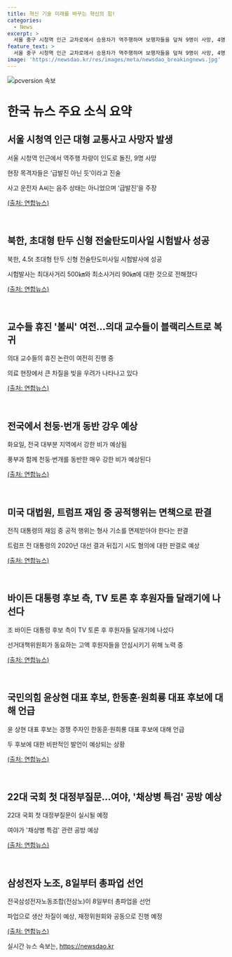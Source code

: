 ```yaml
---
title: 혁신 기술 미래를 바꾸는 혁신의 힘!
categories:
  - News
excerpt: >
  서울 중구 시청역 인근 교차로에서 승용차가 역주행하며 보행자들을 덮쳐 9명이 사망, 4명 다쳐, 북한, 초대형 탄두 신형 전술탄도미사일 시험발사 성공, 바이든 대통령 측, TV 토론 후 후원자 안심시키기 위한 노력, 국회 첫 대정부질문 예정, 채상병 특검 논의 예상, 삼성전자 노조, 8일부터 총파업 결의 등의 뉴스가 실려있습니다. 현재 시사 이슈에서 국내 교통사고로 발생한 인명피해, 북한의 미사일 시험, 미국의 법원 판결, 정치권의 갈등, 대기업 노사 간 갈등 등이 주요 관심사입니다.
feature_text: >
  서울 중구 시청역 인근 교차로에서 승용차가 역주행하며 보행자들을 덮쳐 9명이 사망, 4명 다쳐, 북한, 초대형 탄두 신형 전술탄도미사일 시험발사 성공, 바이든 대통령 측, TV 토론 후 후원자 안심시키기 위한 노력, 국회 첫 대정부질문 예정, 채상병 특검 논의 예상, 삼성전자 노조, 8일부터 총파업 결의 등의 뉴스가 실려있습니다. 현재 시사 이슈에서 국내 교통사고로 발생한 인명피해, 북한의 미사일 시험, 미국의 법원 판결, 정치권의 갈등, 대기업 노사 간 갈등 등이 주요 관심사입니다.
image: 'https://newsdao.kr/res/images/meta/newsdao_breakingnews.jpg'
---
```


<p><img src="https://newsdao.kr/res/images/meta/newsdao_breakingnews.jpg" alt="pcversion 속보" /></p>

<h1 data-ke-size="size26">한국 뉴스 주요 소식 요약</h1>

<p data-ke-size="size16"></p>

<h2 data-ke-size="size24">서울 시청역 인근 대형 교통사고 사망자 발생</h2>

<p data-ke-size="size16">서울 시청역 인근에서 역주행 차량이 인도로 돌진, 9명 사망</p>

<p data-ke-size="size16">현장 목격자들은 ‘급발진 아닌 듯’이라고 진술</p>

<p data-ke-size="size16">사고 운전자 A씨는 음주 상태는 아니었으며 ‘급발진’을 주장</p>

<p><a href="https://www.yna.co.kr/view/AKR20240701175252004">(출처: 연합뉴스)</a></p>

<p data-ke-size="size16">&nbsp;</p>

<h2 data-ke-size="size24">북한, 초대형 탄두 신형 전술탄도미사일 시험발사 성공</h2>

<p data-ke-size="size16">북한, 4.5t 초대형 탄두 신형 전술탄도미사일 시험발사에 성공</p>

<p data-ke-size="size16">시험발사는 최대사거리 500㎞와 최소사거리 90㎞에 대한 것으로 전해졌다</p>

<p><a href="https://www.yna.co.kr/view/AKR20240702010900504">(출처: 연합뉴스)</a></p>

<p data-ke-size="size16">&nbsp;</p>

<h2 data-ke-size="size24">교수들 휴진 '불씨' 여전…의대 교수들이 블랙리스트로 복귀</h2>

<p data-ke-size="size16">의대 교수들의 휴진 논란이 여전히 진행 중</p>

<p data-ke-size="size16">의료 현장에서 큰 차질을 빚을 우려가 나타나고 있다</p>

<p><a href="https://www.yna.co.kr/view/AKR20240701163100530">(출처: 연합뉴스)</a></p>

<p data-ke-size="size16">&nbsp;</p>

<h2 data-ke-size="size24">전국에서 천둥·번개 동반 강우 예상</h2>

<p data-ke-size="size16">화요일, 전국 대부분 지역에서 강한 비가 예상됨</p>

<p data-ke-size="size16">풍부과 함께 천둥·번개를 동반한 매우 강한 비가 예상된다</p>

<p><a href="https://www.yna.co.kr/view/AKR20240702006500034">(출처: 연합뉴스)</a></p>

<p data-ke-size="size16">&nbsp;</p>

<h2 data-ke-size="size24">미국 대법원, 트럼프 재임 중 공적행위는 면책으로 판결</h2>

<p data-ke-size="size16">전직 대통령의 재임 중 공적 행위는 형사 기소를 면제받아야 한다는 판결</p>

<p data-ke-size="size16">트럼프 전 대통령의 2020년 대선 결과 뒤집기 시도 혐의에 대한 판결로 예상</p>

<p><a href="https://www.yna.co.kr/view/AKR20240701177053071">(출처: 연합뉴스)</a></p>

<p data-ke-size="size16">&nbsp;</p>

<h2 data-ke-size="size24">바이든 대통령 후보 측, TV 토론 후 후원자들 달래기에 나선다</h2>

<p data-ke-size="size16">조 바이든 대통령 후보 측이 TV 토론 후 후원자들 달래기에 나섰다</p>

<p data-ke-size="size16">선거대책위원회가 동요하는 고액 후원자들을 안심시키기 위해 노력 중</p>

<p><a href="https://www.yna.co.kr/view/AKR20240702003200071">(출처: 연합뉴스)</a></p>

<p data-ke-size="size16">&nbsp;</p>

<h2 data-ke-size="size24">국민의힘 윤상현 대표 후보, 한동훈·원희룡 대표 후보에 대해 언급</h2>

<p data-ke-size="size16">윤 상현 대표 후보는 경쟁 주자인 한동훈·원희룡 대표 후보에 대해 언급</p>

<p data-ke-size="size16">두 후보에 대한 비판적인 발언이 예상되는 상황</p>

<p><a href="https://www.yna.co.kr/view/AKR20240701163400001">(출처: 연합뉴스)</a></p>

<p data-ke-size="size16">&nbsp;</p>

<h2 data-ke-size="size24">22대 국회 첫 대정부질문…여야, '채상병 특검' 공방 예상</h2>

<p data-ke-size="size16">22대 국회 첫 대정부질문이 실시될 예정</p>

<p data-ke-size="size16">여야가 '채상병 특검' 관련 공방 예상</p>

<p><a href="https://www.yna.co.kr/view/AKR20240701161900001">(출처: 연합뉴스)</a></p>

<p data-ke-size="size16">&nbsp;</p>

<h2 data-ke-size="size24">삼성전자 노조, 8일부터 총파업 선언</h2>

<p data-ke-size="size16">전국삼성전자노동조합(전삼노)이 8일부터 총파업을 선언</p>

<p data-ke-size="size16">파업으로 생산 차질이 예상, 재정위원회와 공동으로 진행 예정</p>

<p><a href="https://www.yna.co.kr/view/AKR20240701173101003">(출처: 연합뉴스)</a></p>

<p data-ke-size="size16"></p>
실시간 뉴스 속보는, <a href="https://newsdao.kr" rel="dofollow">https://newsdao.kr</a>



